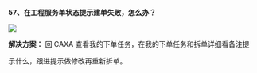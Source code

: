<a name="bookmark55"></a>**57、在工程服务单状态提示建单失败，怎么办？**

![](Aspose.Words.e73c43fe-fde1-4168-803d-975613665666.061.jpeg)

**解决方案：** 回 CAXA 查看我的下单任务，在我的下单任务和拆单详细看备注提

示什么，跟进提示做修改再重新拆单。


